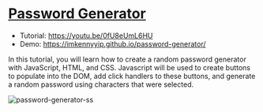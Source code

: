# [Password Generator](https://youtu.be/0fU8eUmL6HU)

- Tutorial: https://youtu.be/0fU8eUmL6HU
- Demo: https://imkennyyip.github.io/password-generator/

In this tutorial, you will learn how to create a random password generator with JavaScript, HTML, and CSS. Javascript will be used to create buttons to populate into the DOM, add click handlers to these buttons, and generate a random password using characters that were selected.

![password-generator-ss](https://github.com/user-attachments/assets/3705c761-31fb-4409-89aa-821aa21f7176)
